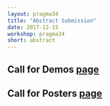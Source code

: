 ```yaml
---
layout: pragma34
title: "Abstract Submission"
date: 2017-12-15
workshop: pragma34
short: abstract
---
```


## Call for Demos [page](http://www.pragma-grid.net/pragma34-callDemos/)

## Call for Posters [page](http://www.pragma-grid.net/pragma34-callPosters/)



